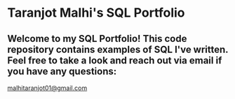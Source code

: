 # Taranjot Malhi's SQL Portfolio

## Welcome to my SQL Portfolio! This code repository contains examples of SQL I've written. Feel free to take a look and reach out via email if you have any questions:
malhitaranjot01@gmail.com
